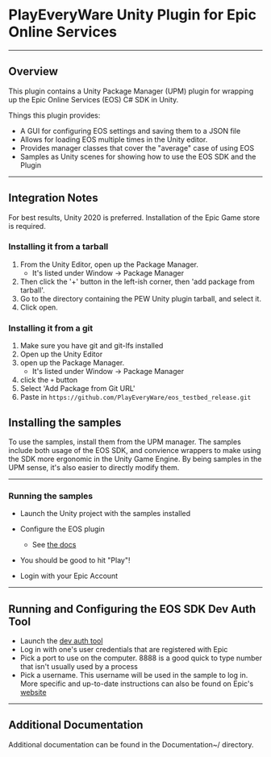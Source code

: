# PlayEveryWare Unity Plugin for Epic Online Services

----------------------------------------------------------------------------------------
## Overview
This plugin contains a Unity Package Manager (UPM) plugin for wrapping up the Epic Online Services (EOS) C# SDK in Unity. 

Things this plugin provides:

* A GUI for configuring EOS settings and saving them to a JSON file
* Allows for loading EOS multiple times in the Unity editor.
* Provides manager classes that cover the "average" case of using EOS
* Samples as Unity scenes for showing how to use the EOS SDK and the Plugin

----------------------------------------------------------------------------------------
## Integration Notes
For best results, Unity 2020 is preferred. 
Installation of the Epic Game store is required.

### Installing it from a tarball
1. From the Unity Editor, open up the Package Manager.
    * It's listed under Window -> Package Manager
2. Then click the '+' button in the left-ish corner, then 'add package from tarball'.
3. Go to the directory containing the PEW Unity plugin tarball, and select it.
4. Click open.

### Installing it from a git
1. Make sure you have git and git-lfs installed
2. Open up the Unity Editor
3. open up the Package Manager.
    * It's listed under Window -> Package Manager
4. click the ```+``` button
5. Select 'Add Package from Git URL'
6. Paste in ```https://github.com/PlayEveryWare/eos_testbed_release.git```

## Installing the samples
To use the samples, install them from the UPM manager. The samples include both usage of the EOS SDK, and convience wrappers to make using the 
SDK more ergonomic in the Unity Game Engine. By being samples in the UPM sense, it's also easier to directly modify them.

-------------------------------------------------------------------------
### Running the samples
* Launch the Unity project with the samples installed

* Configure the EOS plugin
    * See [the docs](Documentation~/configuring_the_eos_plugin.md)

* You should be good to hit "Play"! 

* Login with your Epic Account

----------------------------------------------------------------------------------------
## Running and Configuring the EOS SDK Dev Auth Tool
* Launch the [dev auth tool](https://dev.epicgames.com/docs/services/en-US/DeveloperAuthenticationTool/index.html)
* Log in with one's user credentials that are registered with Epic
* Pick a port to use on the computer. 8888 is a good quick to type number that isn't usually used by a process
* Pick a username. This username will be used in the sample to log in.
More specific and up-to-date instructions can also be found on Epic's [website](https://dev.epicgames.com/docs/services/en-US/DeveloperAuthenticationTool/index.html)

----------------------------------------------------------------------------------------
## Additional Documentation
Additional documentation can be found in the Documentation~/ directory.
